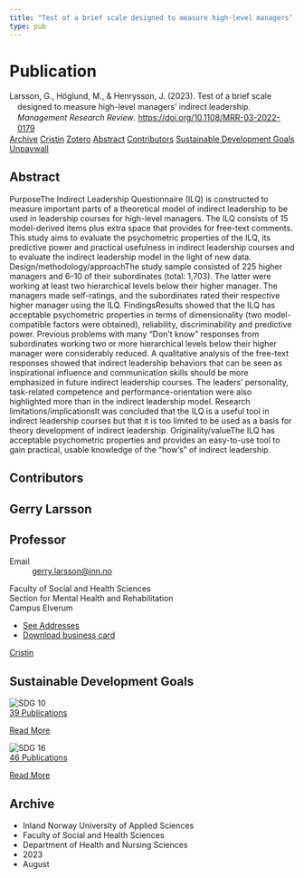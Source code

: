 ```yaml
---
title: "Test of a brief scale designed to measure high-level managers’ indirect leadership"
type: pub
---
```

<h1>Publication</h1>
<article id="csl-bib-container-LAFLMZZM" class="csl-bib-container">
  <div class="csl-bib-body" style="line-height: 1.35; padding-left: 1em; text-indent:-1em;">
  <div class="csl-entry">Larsson, G., H&#xF6;glund, M., &amp; Henrysson, J. (2023). Test of a brief scale designed to measure high-level managers&#x2019; indirect leadership. <i>Management Research Review</i>. <a href="https://doi.org/10.1108/MRR-03-2022-0179">https://doi.org/10.1108/MRR-03-2022-0179</a></div>
</div>
  <div class="csl-bib-buttons">
    <a href="#taxonomy-article-LAFLMZZM" class="csl-bib-button">Archive</a>
    <a href="https://app.cristin.no/results/show.jsf?id=2167675" alt="Cristin URL" class="csl-bib-button">Cristin</a>
    <a href="http://zotero.org/groups/5022929/items/LAFLMZZM" alt="Zotero URL" class="csl-bib-button">Zotero</a>
    <a href="#abstract-article-LAFLMZZM" class="csl-bib-button">Abstract</a>
    <a href="#contributors-article-LAFLMZZM" class="csl-bib-button">Contributors</a>
    <a href="#sdg-article-LAFLMZZM" class="csl-bib-button">Sustainable Development Goals</a>
    <a href="https://www.emerald.com/insight/content/doi/10.1108/MRR-03-2022-0179/full/pdf?title=test-of-a-brief-scale-designed-to-measure-high-level-managers-indirect-leadership" class="csl-bib-button">Unpaywall</a>
  </div>
  <div id="csl-bib-meta-container-LAFLMZZM"></div>
</article>
<div id="csl-bib-meta-LAFLMZZM" class="csl-bib-meta">
  <article id="abstract-article-LAFLMZZM" class="abstract-article">
    <h1>Abstract</h1>
    PurposeThe Indirect Leadership Questionnaire (ILQ) is constructed to measure important parts of a theoretical model of indirect leadership to be used in leadership courses for high-level managers. The ILQ consists of 15 model-derived items plus extra space that provides for free-text comments. This study aims to evaluate the psychometric properties of the ILQ, its predictive power and practical usefulness in indirect leadership courses and to evaluate the indirect leadership model in the light of new data. Design/methodology/approachThe study sample consisted of 225 higher managers and 6–10 of their subordinates (total: 1,703). The latter were working at least two hierarchical levels below their higher manager. The managers made self-ratings, and the subordinates rated their respective higher manager using the ILQ. FindingsResults showed that the ILQ has acceptable psychometric properties in terms of dimensionality (two model-compatible factors were obtained), reliability, discriminability and predictive power. Previous problems with many “Don’t know” responses from subordinates working two or more hierarchical levels below their higher manager were considerably reduced. A qualitative analysis of the free-text responses showed that indirect leadership behaviors that can be seen as inspirational influence and communication skills should be more emphasized in future indirect leadership courses. The leaders’ personality, task-related competence and performance-orientation were also highlighted more than in the indirect leadership model. Research limitations/implicationsIt was concluded that the ILQ is a useful tool in indirect leadership courses but that it is too limited to be used as a basis for theory development of indirect leadership. Originality/valueThe ILQ has acceptable psychometric properties and provides an easy-to-use tool to gain practical, usable knowledge of the “how’s” of indirect leadership.
  </article>
  <article id="contributors-article-LAFLMZZM" class="contributors-article">
    <h1>Contributors</h1>
    <div class="personas">
<div class="vrtx-hinn-person-card">
<div class="photo">
<i class="lar la-user-circle missing-person"></i>
</div>
<div class="info">
<hgroup><h1>Gerry Larsson</h1>
<h2>Professor</h2>
</hgroup><dl>
<dt>Email</dt>
<dd>
<a href="mailto:gerry.larsson@inn.no">gerry.larsson@inn.no</a>
</dd>
</dl>
<p>
Faculty of Social and Health Sciences<br>
Section for Mental Health and Rehabilitation<br>
Campus Elverum
</p>
<ul class="vrtx-hinn-links">
<li><a href="https://www.inn.no/english/find-an-employee/gerry-larsson.html#vrtx-hinn-addresses">See Addresses</a></li>
<li><a href="https://www.inn.no/english/find-an-employee/gerry-larsson.html?vrtx=vcf">Download business card</a></li>
</ul>
</div>
</div>
<a href="https://app.cristin.no/persons/show.jsf?id=50941" alt="Cristin URL" class="personas-cristin">Cristin</a>
</div>
  </article>
  <article id="sdg-article-LAFLMZZM" class="sdg-article">
    <h1>Sustainable Development Goals</h1>
    <div class="sdg-container"><div id="sdg10" class="sdg">
<img src="{{< params subfolder >}}images/sdg/sdg10_en.png" class="image" alt="SDG 10">
<div class="sdg-overlay">
<a href="{{< params subfolder >}}en/archive/?sdg=10#archive" class="sdg-publication-count"><span>39</span> Publications</a>
<p><a href="https://sdgs.un.org/goals/goal10" class="sdg-read-more">Read More</a></p>
</div>
</div> <div id="sdg16" class="sdg">
<img src="{{< params subfolder >}}images/sdg/sdg16_en.png" class="image" alt="SDG 16">
<div class="sdg-overlay">
<a href="{{< params subfolder >}}en/archive/?sdg=16#archive" class="sdg-publication-count"><span>46</span> Publications</a>
<p><a href="https://sdgs.un.org/goals/goal16" class="sdg-read-more">Read More</a></p>
</div>
</div></div>
  </article>
  <article id="taxonomy-article-LAFLMZZM" class="taxonomy-article">
    <h1>Archive</h1>
    <ul>
      <li>Inland Norway University of Applied Sciences</li>
      <li>Faculty of Social and Health Sciences</li>
      <li>Department of Health and Nursing Sciences</li>
      <li>2023</li>
      <li>August</li>
    </ul>
  </article>
</div>
